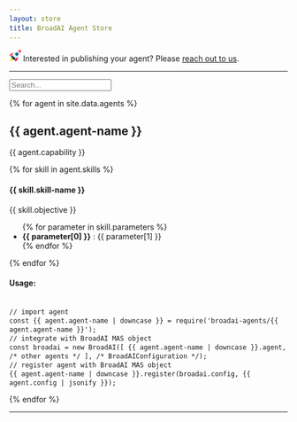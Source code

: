```yaml
---
layout: store
title: BroadAI Agent Store
---
```


<img src="./assets/images/icon-rocket.png" style="height:1.5em;padding:0;margin:0;"> Interested in publishing your agent? Please [reach out to us](mailto:broad.agents.ai@gmail.com?subject=Re%20publishing%20our%20BroadAI%20Agent).

---

<div class="container">
  <input type="text" id="searchBox" placeholder="Search...">
</div>

{% for agent in site.data.agents %}

<div class="container">
  <div class="card" id="{{ agent.agent-name | downcase }}">
    <h2>{{ agent.agent-name }}</h2>
    <p>{{ agent.capability }}</p>
    <div>
      {% for skill in agent.skills %}
        <div class="sub-category">
          <h4>{{ skill.skill-name }}</h4>
          <p>{{ skill.objective }}</p>
          <ul>
            {% for parameter in skill.parameters %}
              <li><strong>{{ parameter[0] }}</strong> : {{ parameter[1] }}</li>
            {% endfor %}
          </ul>
        </div>
      {% endfor %}
      <h4>Usage:</h4>
<pre><code class="language-javascript">
// import agent
const {{ agent.agent-name | downcase }} = require('broadai-agents/{{ agent.agent-name }}');
// integrate with BroadAI MAS object
const broadai = new BroadAI([ {{ agent.agent-name | downcase }}.agent, /* other agents */ ], /* BroadAIConfiguration */);
// register agent with BroadAI MAS object
{{ agent.agent-name | downcase }}.register(broadai.config, {{ agent.config | jsonify }});
</code></pre>
    </div>
  </div>
</div>

{% endfor %}

---